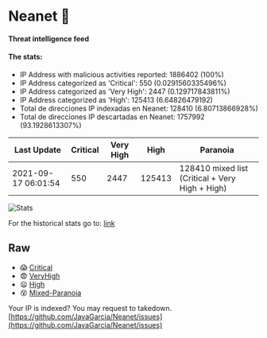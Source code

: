# Neanet :hocho:
#### Threat intelligence feed
#### The stats:

- IP Address with malicious activities reported: 1886402 (100%)
- IP Address categorized as 'Critical':  550 (0.0291560335496%)
- IP Address categorized as 'Very High':  2447 (0.129717843811%)
- IP Address categorized as 'High':  125413 (6.64826479192)
- Total de direcciones IP indexadas en Neanet:  128410 (6.80713866928%)
- Total de direcciones IP descartadas en Neanet:  1757992 (93.1928613307%)

| Last Update | Critical | Very High | High | Paranoia |
| --- | --- | --- | --- | --- |
| 2021-09-17 06:01:54 | 550 | 2447 | 125413 | 128410 mixed list (Critical + Very High + High)|

![Stats](https://docs.google.com/spreadsheets/d/e/2PACX-1vSnaNMIXVabIpDJjufMlzH7poXnshF3mgd8Is1g9ytUEzVsP5my4Trn8f-xkoLLQ38xpL3HtmUexLo6/pubchart?oid=501124687&format=image)

For the historical stats go to: [link](/stats.csv)
## Raw
- :scream: [Critical](https://raw.githubusercontent.com/JavaGarcia/Neanet/master/blacklists/neanet_critical.txt)
- :fearful: [VeryHigh](https://raw.githubusercontent.com/JavaGarcia/Neanet/master/blacklists/neanet_veryHigh.txtt)
- :frowning: [High](https://raw.githubusercontent.com/JavaGarcia/Neanet/master/blacklists/neanet_high.txt)
- :dizzy_face: [Mixed-Paranoia](https://raw.githubusercontent.com/JavaGarcia/Neanet/master/blacklists/neanet_all.txt)


Your IP is indexed? You may request to takedown. [https://github.com/JavaGarcia/Neanet/issues](https://github.com/JavaGarcia/Neanet/issues)




















































































































































































































































































































































































































































































































































































































































































































































































































































































































































































































































































































































































































































































































































































































































































































































































































































































































































































































































































































































































































































































































































































































































































































































































































































































































































































































































































































































































































































































































































































































































































































































































































































































































































































































































































































































































































































































































































































































































































































































































































































































































































































































































































































































































































































































































































































































































































































































































































































































































































































































































































































































































































































































































































































































































































































































































































































































































































































































































































































































































































































































































































































































































































































































































































































































































































































































































































































































































































































































































































































































































































































































































































































































































































































































































































































































































































































































































































































































































































































































































































































































































































































































































































































































































































































































































































































































































































































































































































































































































































































































